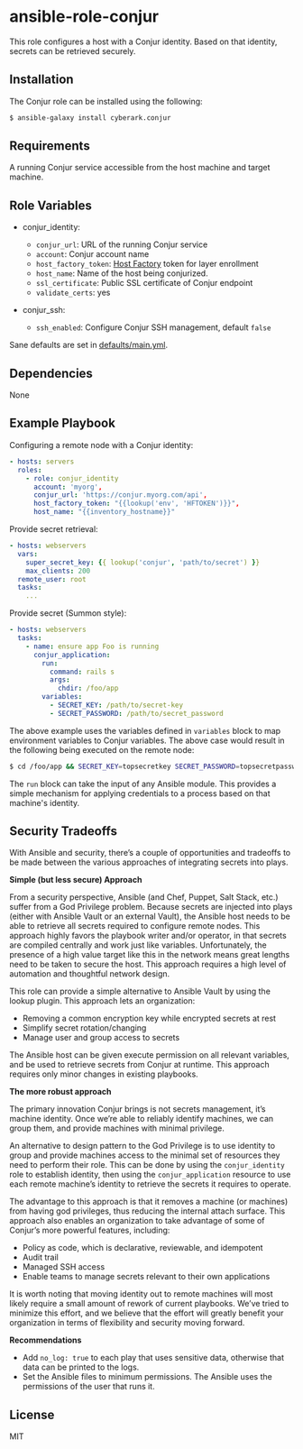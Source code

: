ansible-role-conjur
=========

This role configures a host with a Conjur identity. Based on that identity, secrets
can be retrieved securely.

Installation
------------

The Conjur role can be installed using the following:

```sh
$ ansible-galaxy install cyberark.conjur
```

Requirements
------------

A running Conjur service accessible from the host machine and target machine.

Role Variables
--------------
* conjur_identity:
  * `conjur_url`: URL of the running Conjur service
  * `account`: Conjur account name
  * `host_factory_token`: [Host Factory](https://developer.conjur.net/reference/services/host_factory/) token for layer enrollment
  * `host_name`: Name of the host being conjurized.
  * `ssl_certificate`: Public SSL certificate of Conjur endpoint
  * `validate_certs`: yes

* conjur_ssh:
  * `ssh_enabled`: Configure Conjur SSH management, default `false`


Sane defaults are set in [defaults/main.yml](defaults/main.yml).

Dependencies
------------

None

Example Playbook
----------------

Configuring a remote node with a Conjur identity:
```yml
- hosts: servers
  roles:
    - role: conjur_identity
      account: 'myorg',
      conjur_url: 'https://conjur.myorg.com/api',
      host_factory_token: "{{lookup('env', 'HFTOKEN')}}",
      host_name: "{{inventory_hostname}}"
```

Provide secret retrieval:
```yml
- hosts: webservers
  vars:
    super_secret_key: {{ lookup('conjur', 'path/to/secret') }}
    max_clients: 200
  remote_user: root
  tasks:
    ...
```

Provide secret (Summon style):
```yml
- hosts: webservers
  tasks:
    - name: ensure app Foo is running
      conjur_application:
        run:
          command: rails s
          args:
            chdir: /foo/app
        variables:
          - SECRET_KEY: /path/to/secret-key
          - SECRET_PASSWORD: /path/to/secret_password
```
The above example uses the variables defined in `variables` block to map environment
variables to Conjur variables. The above case would result in the following being
executed on the remote node:
```sh
$ cd /foo/app && SECRET_KEY=topsecretkey SECRET_PASSWORD=topsecretpassword rails s
```
The `run` block can take the input of any Ansible module. This provides a simple
mechanism for applying credentials to a process based on that machine's identity.


Security Tradeoffs
------------------
With Ansible and security, there’s a couple of opportunities and tradeoffs to be made between the various approaches of integrating secrets into plays.  

**Simple (but less secure) Approach**

From a security perspective, Ansible (and Chef, Puppet, Salt Stack, etc.) suffer from a God Privilege problem. Because secrets are injected into plays (either with Ansible Vault or an external Vault), the Ansible host needs to be able to retrieve all secrets required to configure remote nodes. This approach highly favors the playbook writer and/or operator, in that secrets are compiled centrally and work just like variables. Unfortunately, the presence of a high value target like this in the network means great lengths need to be taken to secure the host. This approach requires a high level of automation and thoughtful network design.  

This role can provide a simple alternative to Ansible Vault by using the lookup plugin. This approach lets an organization:
* Removing a common encryption key while encrypted secrets at rest
* Simplify secret rotation/changing
* Manage user and group access to secrets

The Ansible host can be given execute permission on all relevant variables, and be used to retrieve secrets from Conjur at runtime.  This approach requires only minor changes in existing playbooks.

**The more robust approach**

The primary innovation Conjur brings is not secrets management, it’s machine identity.  Once we’re able to reliably identify machines, we can group them, and provide machines with minimal privilege.  

An alternative to design pattern to the God Privilege is to use identity to group and provide machines access to the minimal set of resources they need to perform their role.  This can be done by using the `conjur_identity` role to establish identity, then using the `conjur_application` resource to use each remote machine’s identity to retrieve the secrets it requires to operate.

The advantage to this approach is that it removes a machine (or machines) from having god privileges, thus reducing the internal attach surface.  This approach also enables an organization to take advantage of some of Conjur’s more powerful features, including:
* Policy as code, which is declarative, reviewable, and idempotent
* Audit trail
* Managed SSH access
* Enable teams to manage secrets relevant to their own applications

It is worth noting that moving identity out to remote machines will most likely require a small amount of rework of current playbooks.  We’ve tried to minimize this effort, and we believe that the effort will greatly benefit your organization in terms of flexibility and security moving forward.

**Recommendations**

* Add `no_log: true` to each play that uses sensitive data, otherwise that data can be printed to the logs.
* Set the Ansible files to minimum permissions. The Ansible uses the permissions of the user that runs it. 

License
-------

MIT
